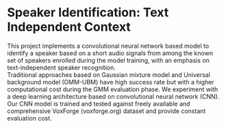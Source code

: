 # Speaker Identification: Text Independent Context

This project implements a convolutional neural network based model to identify a speaker based on a short audio signals from among the known set of speakers enrolled during the model training, with an emphasis on text-independent speaker recognition.  
Traditional approaches based on Gaussian mixture model and Universal background model (GMM-UBM) have high success rate but with a higher computational cost during the GMM evaluation phase.  We experiment with a deep learning architecture based on convolutional neural network (CNN).  Our CNN model is trained and tested against freely available and comprehensive VoxForge (voxforge.org) dataset and provide constant evaluation cost. 
